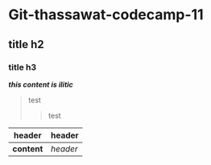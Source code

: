 # Git-thassawat-codecamp-11
## title h2
### title h3

__*this content is ilitic*__
>test
>>test

| header | header |
--|--
| **content** | *header* |
